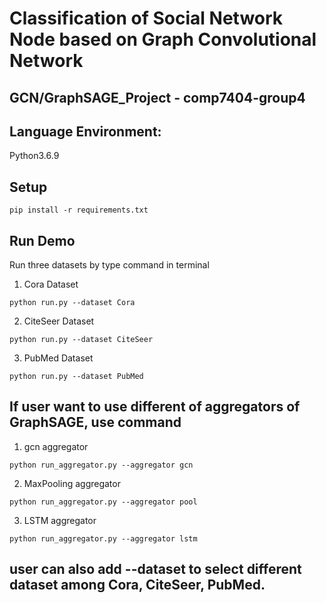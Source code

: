 # Classification of Social Network Node based on Graph Convolutional Network

## GCN/GraphSAGE_Project - comp7404-group4 
   
## Language Environment: 
Python3.6.9 
 
## Setup 
```
pip install -r requirements.txt 
``` 
   
## Run Demo 
Run three datasets by type command in terminal 
  
1. Cora Dataset
```
python run.py --dataset Cora 
```  
2. CiteSeer Dataset 
```
python run.py --dataset CiteSeer 
```  
3. PubMed Dataset 
```
python run.py --dataset PubMed 
```

## If user want to use different of aggregators of GraphSAGE, use command 
  
1. gcn aggregator 
```
python run_aggregator.py --aggregator gcn 
```  
2. MaxPooling aggregator 
```
python run_aggregator.py --aggregator pool 
```  
3. LSTM aggregator 
```
python run_aggregator.py --aggregator lstm 
```
## user can also add --dataset to select different dataset among Cora, CiteSeer, PubMed. 
